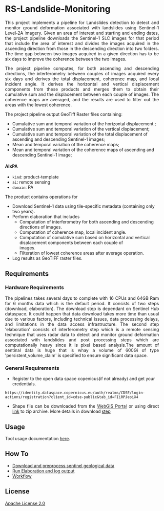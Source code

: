 # RS-Landslide-Monitoring

<p align="justify">This project implements a pipeline for Landslides detection to detect and monitor ground deformation associated with landslides using Sentinel-1 Level-2A imagery. Given an area of interest and starting and ending dates, the project pipeline downloads the Sentinel-1 SLC images for that period that include the area of interest and divides the images acquired in the ascending direction from those in the descending direction into two folders. The time gap between two images acquired in a given direction has to be six days to improve the coherence between the two images.</p>

<p align="justify">The project pipeline computes, for both ascending and descending directions, the interferometry between couples of images acquired every six days and derives the total displacement, coherence map, and local incident angle. It derives the horizontal and vertical displacement components from these products and merges them to obtain their cumulative sum and the displacement between each couple of images. The coherence maps are averaged, and the results are used to filter out the areas with the lowest coherence.</p>

The project pipeline output GeoTiff Raster files containing:

- Cumulative sum and temporal variation of the horizontal displacement ;
- Cumulative sum and temporal variation of the vertical displacement;
- Cumulative sum and temporal variation of the total displacement of ascending and descending Sentinel-1 images;
- Mean and temporal variation of the coherence maps;
- Mean and temporal variation of the coherence maps of ascending and descending Sentinel-1 image;

#### AIxPA

- `kind`: product-template
- `ai`: remote sensing
- `domain`: PA

The product contains operations for

- Download Sentinel-1 data using tile-specific metadata (containing only two years).
- Perform elaboration that includes
  - Computation of interferometry for both ascending and descending directions of images.
  - Computation of coherence map, local incident angle.
  - Computation of comulative sum based on horizontal and vertical displacement components between each couple of  
    images.
  - Filteration of lowest coherence areas after average operation.
- Log results as GeoTIFF raster files.

## Requirements

### Hardware Requirements

<p align="justify">The pipelines takes several days to complete with 16 CPUs and 64GB Ram for 6 months data which is the default period. It consists of two steps (download, elaboration). The download step is dependant on Sentinel Hub dataspace. It could happen that data download takes more time than usual due to various factors, including technical issues, data processing delays, and limitations in the data access infrastructure. The second step 'elaboration' consists of interferometry step which is a remote sensing technique that uses radar data to detect and monitor ground deformation associated with landslides and post processing steps which are computationally heavy since it is pixel based analysis.The amount of sentinal data is huge that is whay a volume of 600Gi of type 'persistent_volume_claim' is specified to ensure significant data space.</p>

### General Requirements

- Register to the open data space copenicus(if not already) and get your credentials.

```
https://identity.dataspace.copernicus.eu/auth/realms/CDSE/login-actions/registration?client_id=cdse-public&tab_id=FIiRPJeoiX4
```

- <p align="justify">Shape file can be downloaded from the <a href="https://webgis.provincia.tn.it/">WebGIS Portal</a> or using direct <a href="https://siatservices.provincia.tn.it/idt/vector/p_TN_377793f1-1094-4e81-810e-403897418b23.zip">link</a> to zip archive. More details in download <a href="./docs/howto/download.md">step</a></p>

## Usage

Tool usage documentation [here](./docs/usage.md).

## How To

- [Download and preprocess sentinel geological data](./docs/howto/download.md)
- [Run Elaboration and log output ](./docs/howto/elaborate.md)
- [Workflow](./docs/howto/workflow.md)

## License

[Apache License 2.0](./LICENSE)

